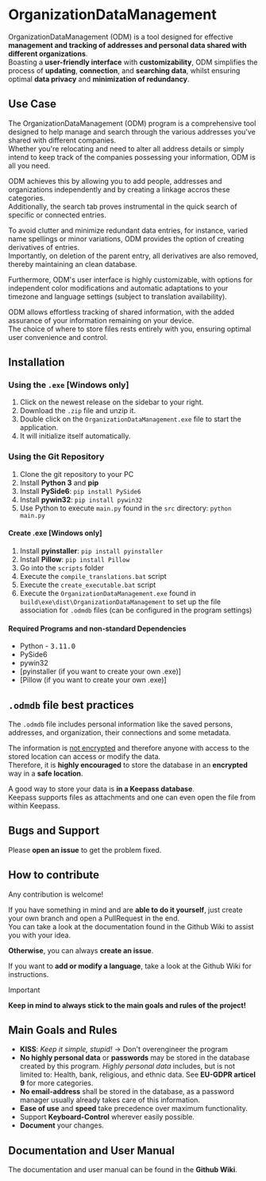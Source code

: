 # OrganizationDataManagement
OrganizationDataManagement (ODM) is a tool designed for effective **management and tracking of addresses and personal data shared with different organizations**.  
Boasting a **user-friendly interface** with **customizability**, ODM simplifies the process of **updating**, **connection**, and **searching data**, whilst ensuring optimal **data privacy** and **minimization of redundancy**.

## Use Case
The OrganizationDataManagement (ODM) program is a comprehensive tool designed to help manage and search through the various addresses you've shared with different companies.  
Whether you're relocating and need to alter all address details or simply intend to keep track of the companies possessing your information, ODM is all you need.

ODM achieves this by allowing you to add people, addresses and organizations independently and by creating a linkage accros these categories.  
Additionally, the search tab proves instrumental in the quick search of specific or connected entries.  

To avoid clutter and minimize redundant data entries, for instance, varied name spellings or minor variations, ODM provides the option of creating derivatives of entries.  
Importantly, on deletion of the parent entry, all derivatives are also removed, thereby maintaining an clean database.  

Furthermore, ODM's user interface is highly customizable, with options for independent color modifications and automatic adaptations to your timezone and language settings (subject to translation availability).

ODM allows effortless tracking of shared information, with the added assurance of your information remaining on your device.  
The choice of where to store files rests entirely with you, ensuring optimal user convenience and control.  

## Installation
### Using the `.exe` [Windows only]
1) Click on the newest release on the sidebar to your right.
1) Download the `.zip` file and unzip it.
1) Double click on the ```OrganizationDataManagement.exe``` file to start the application.
1) It will initialize itself automatically.

### Using the Git Repository
1) Clone the git repository to your PC
1) Install **Python 3** and **pip**
1) Install **PySide6**: ```pip install PySide6```
1) Install **pywin32**: ```pip install pywin32```
1) Use Python to execute `main.py` found in the `src` directory: ```python main.py```

#### Create .exe [Windows only]
1) Install **pyinstaller**: ```pip install pyinstaller```
1) Install **Pillow**: ```pip install Pillow```
1) Go into the `scripts` folder
1) Execute the ```compile_translations.bat``` script
1) Execute the ```create_executable.bat``` script
1) Execute the `OrganizationDataManagement.exe` found in ```build\exe\dist\OrganizationDataManagement``` to set up the file association for `.odmdb` files (can be configured in the program settings)

#### Required Programs and non-standard Dependencies
- Python - <kbd>3.11.0</kbd>  
- PySide6
- pywin32
- [pyinstaller (if you want to create your own .exe)]
- [Pillow (if you want to create your own .exe)]

## `.odmdb` file best practices
The `.odmdb` file includes personal information like the saved persons, addresses, and organization, their connections and some metadata.  

The information is <ins>not encrypted</ins> and therefore anyone with access to the stored location can access or modify the data.  
Therefore, it is **highly encouraged** to store the database in an **encrypted** way in a **safe location**.  

A good way to store your data is **in a Keepass database**.  
Keepass supports files as attachments and one can even open the file from within Keepass.  

## Bugs and Support
Please **open an issue** to get the problem fixed.

## How to contribute
Any contribution is welcome!  

If you have something in mind and are **able to do it yourself**, just create your own branch and open a PullRequest in the end.  
You can take a look at the documentation found in the Github Wiki to assist you with your idea.

**Otherwise**, you can always **create an issue**.  

If you want to **add or modify a language**, take a look at the Github Wiki for instructions.

> [!IMPORTANT]
> **Keep in mind to always stick to the main goals and rules of the project!**
## Main Goals and Rules
- **KISS**: *Keep it simple, stupid!* -> Don't overengineer the program
- **No highly personal data** or **passwords** may be stored in the database created by this program. *Highly personal data* includes, but is not limited to: Health, bank, religious, and ethnic data. See **EU-GDPR articel 9** for more categories.
- **No email-address** shall be stored in the database, as a password manager usually already takes care of this information.
- **Ease of use** and **speed** take precedence over maximum functionality.
- Support **Keyboard-Control** wherever easily possible.
- **Document** your changes.

## Documentation and User Manual
The documentation and user manual can be found in the **Github Wiki**.
